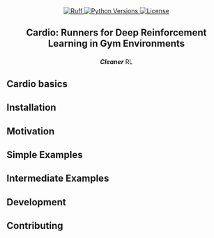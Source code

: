 
<div align="center">

<a href="https://github.com/astral-sh/ruff">
    <img src="https://img.shields.io/endpoint?url=https://raw.githubusercontent.com/astral-sh/ruff/main/assets/badge/v2.json" alt="Ruff">
</a>

<a href="https://www.python.org/doc/versions/">
    <img src="https://img.shields.io/badge/python-3.10-blue" alt="Python Versions">
</a>

<a  href="https://github.com/mmcaulif/GymCardio/blob/main/LICENSE.txt">
    <img src="https://img.shields.io/badge/License-Apache%202.0-orange.svg" alt="License" />
</a>
</div>

<h2 align="center">
    <p>Cardio: Runners for Deep Reinforcement Learning in Gym Environments</p>
</h2>

<div align="center">

**_Cleaner_** RL

</div>

## Cardio basics

## Installation

## Motivation

## Simple Examples

## Intermediate Examples

## Development

## Contributing
